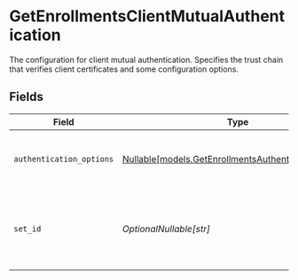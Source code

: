 # GetEnrollmentsClientMutualAuthentication

The configuration for client mutual authentication. Specifies the trust chain that verifies client certificates and some configuration options.


## Fields

| Field                                                                                                                                          | Type                                                                                                                                           | Required                                                                                                                                       | Description                                                                                                                                    |
| ---------------------------------------------------------------------------------------------------------------------------------------------- | ---------------------------------------------------------------------------------------------------------------------------------------------- | ---------------------------------------------------------------------------------------------------------------------------------------------- | ---------------------------------------------------------------------------------------------------------------------------------------------- |
| `authentication_options`                                                                                                                       | [Nullable[models.GetEnrollmentsAuthenticationOptions]](../models/getenrollmentsauthenticationoptions.md)                                       | :heavy_check_mark:                                                                                                                             | Contains the configuration options for the selected trust chain.                                                                               |
| `set_id`                                                                                                                                       | *OptionalNullable[str]*                                                                                                                        | :heavy_minus_sign:                                                                                                                             | The identifier of the set of trust chains, created in the [Mutual TLS Edge Truststore](https://techdocs.akamai.com/mtls-edge-truststore/docs). |